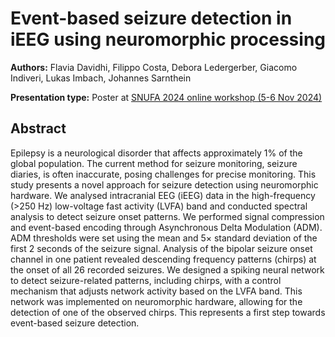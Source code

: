 # Event-based seizure detection in iEEG using neuromorphic processing

**Authors:** Flavia Davidhi, Filippo Costa, Debora Ledergerber, Giacomo Indiveri, Lukas Imbach, Johannes Sarnthein
                           


**Presentation type:** Poster at [SNUFA 2024 online workshop (5-6 Nov 2024)](https://snufa.net/2024)

## Abstract

Epilepsy is a neurological disorder that affects approximately 1% of the global population. The current method for seizure monitoring, seizure diaries, is often inaccurate, posing challenges for precise monitoring. This study presents a novel approach for seizure detection using neuromorphic hardware. We analysed intracranial EEG (iEEG) data in the high-frequency (>250 Hz) low-voltage fast activity (LVFA) band and conducted spectral analysis to detect seizure onset patterns. We performed signal compression and event-based encoding through Asynchronous Delta Modulation (ADM). ADM thresholds were set using the mean and 5× standard deviation of the first 2 seconds of the seizure signal. Analysis of the bipolar seizure onset channel in one patient revealed descending frequency patterns (chirps) at the onset of all 26 recorded seizures. We designed a spiking neural network to detect seizure-related patterns, including chirps, with a control mechanism that adjusts network activity based on the LVFA band. This network was implemented on neuromorphic hardware, allowing for the detection of one of the observed chirps. This represents a first step towards event-based seizure detection.
